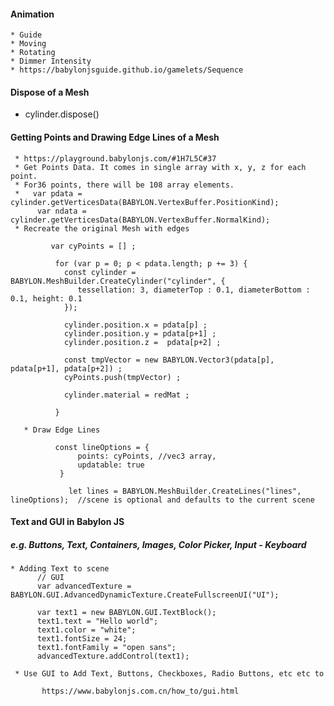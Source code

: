 

#### Animation 

    * Guide 
    * Moving
    * Rotating
    * Dimmer Intensity
    * https://babylonjsguide.github.io/gamelets/Sequence

#### Dispose of a Mesh 

   * cylinder.dispose()

#### Getting Points and Drawing Edge Lines of a Mesh

     * https://playground.babylonjs.com/#1H7L5C#37
     * Get Points Data. It comes in single array with x, y, z for each point.
     * For36 points, there will be 108 array elements.
     *   var pdata = cylinder.getVerticesData(BABYLON.VertexBuffer.PositionKind);
	      var ndata = cylinder.getVerticesData(BABYLON.VertexBuffer.NormalKind);
     * Recreate the original Mesh with edges

             var cyPoints = [] ;

              for (var p = 0; p < pdata.length; p += 3) {
                const cylinder = BABYLON.MeshBuilder.CreateCylinder("cylinder", {
                   tessellation: 3, diameterTop : 0.1, diameterBottom : 0.1, height: 0.1
                });

                cylinder.position.x = pdata[p] ;
                cylinder.position.y = pdata[p+1] ;
                cylinder.position.z =  pdata[p+2] ;

                const tmpVector = new BABYLON.Vector3(pdata[p], pdata[p+1], pdata[p+2]) ;
                cyPoints.push(tmpVector) ;

                cylinder.material = redMat ;

              }
              
       * Draw Edge Lines

              const lineOptions = {
                   points: cyPoints, //vec3 array,
                   updatable: true
               }

                 let lines = BABYLON.MeshBuilder.CreateLines("lines", lineOptions);  //scene is optional and defaults to the current scene


#### Text and GUI in Babylon JS 
##### e.g. Buttons, Text, Containers, Images, Color Picker, Input - Keyboard 

    * Adding Text to scene
          // GUI
          var advancedTexture = BABYLON.GUI.AdvancedDynamicTexture.CreateFullscreenUI("UI");

          var text1 = new BABYLON.GUI.TextBlock();
          text1.text = "Hello world";
          text1.color = "white";
          text1.fontSize = 24;
          text1.fontFamily = "open sans";
          advancedTexture.addControl(text1);
          
     * Use GUI to Add Text, Buttons, Checkboxes, Radio Buttons, etc etc to 

           https://www.babylonjs.com.cn/how_to/gui.html
           
     
